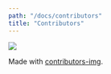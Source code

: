 ```yaml
---
path: "/docs/contributors"
title: "Contributors"
---
```


<a href="https://github.com/chatwoot/chatwoot/graphs/contributors">
  <img src="https://contributors-img.firebaseapp.com/image?repo=chatwoot/chatwoot" />
</a>

Made with [contributors-img](https://contributors-img.firebaseapp.com).
